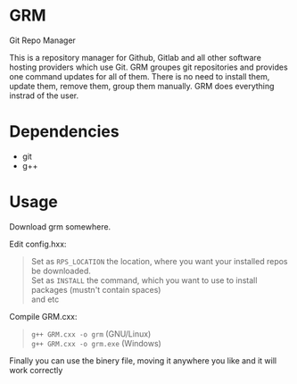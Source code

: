 # GRM
Git Repo Manager


This is a repository manager for Github, Gitlab and all other software hosting providers which use Git.
GRM groupes git repositories and provides one command updates for all of them. There is no need to install them, update them, remove them, group them manually. GRM does everything instrad of the user.


# Dependencies
* git
* g++


# Usage
Download grm somewhere.


Edit config.hxx:
> Set as `RPS_LOCATION` the location, where you want your installed repos be downloaded.  
> Set as `INSTALL` the command, which you want to use to install packages (mustn't contain spaces)  
> and etc


Compile GRM.cxx:
> `g++ GRM.cxx -o grm` (GNU/Linux)  
> `g++ GRM.cxx -o grm.exe` (Windows)

Finally you can use the binery file, moving it anywhere you like and it will work correctly
